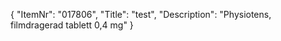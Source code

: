 {
  "ItemNr": "017806",
  "Title": "test",
  "Description": "Physiotens, filmdragerad tablett 0,4 mg"
}
